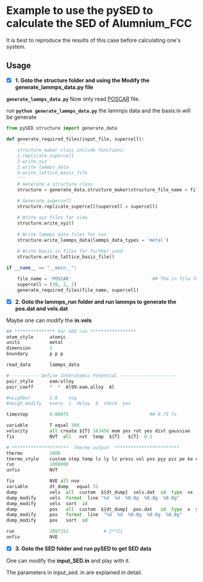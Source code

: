 # Example to use the pySED to calculate the SED of Alumnium_FCC
 
It is best to reproduce the results of this case before calculating one's system.
 
## Usage

- [x] **1. Goto the structure folder and using the Modify the generate_lammps_data.py file** 

**`generate_lammps_data.py`** Now only read [POSCAR](https://www.vasp.at/wiki/index.php/POSCAR) file.

run **`python generate_lammps_data.py`** the lammps data and the basis.in will be generate

```python
from pySED.structure import generate_data

def generate_required_files(input_file, supercell):
    '''
    structure_maker class include functions:
    1.replicate_supercell
    2.write_xyz
    3.write_lammps_data
    4.write_lattice_basis_file
    '''	 
    # Generate a structure class
    structure = generate_data.structure_maker(structure_file_name = file_name)
    
    # Generate supercell
    structure.replicate_supercell(supercell = supercell)

    # Write xyz files for view
    structure.write_xyz()
    
    # Write lammps data files for run
    structure.write_lammps_data(lammps_data_types = 'metal')
    
    # Write basis.in files for further used
    structure.write_lattice_basis_file()

if __name__ == "__main__":

    file_name = 'POSCAR'                              ## The in file for lammps
    supercell = (30, 2, 2)
    generate_required_files(file_name, supercell)
```

- [x] **2. Goto the lammps_run folder and run lammps to generate the pos.dat and vels.dat** 

Maybe one can modify the **in.vels**

```python
## *************** For SED run *****************
atom_style      atomic
units           metal
dimension       3
boundary        p p p

read_data       lammps_data

# ---------- Define Interatomic Potential --------------------- 
pair_style      eam/alloy 
pair_coeff      *  *  Al99.eam.alloy  Al

#neighbor       2.0    nsq
#neigh_modify   every  1  delay  0  check  yes

timestep        0.00075				                 ## 0.75 fs

variable        T equal 300
velocity        all create ${T} 163456 mom yes rot yes dist gaussian
fix             NVT  all   nvt  temp  ${T}   ${T}  0.1 

# *********************  thermo output  ************************
thermo	        2000
thermo_style    custom step temp lx ly lz press vol pxx pyy pzz pe ke etotal
run           	1000000
unfix           NVT

fix             NVE all nve
variable        dt_dump   equal 32
dump            vels  all  custom  ${dt_dump}  vels.dat  id  type  vx  vy  vz
dump_modify     vels  format  line "%d  %d  %0.8g  %0.8g  %0.8g"
dump_modify     vels  sort  id
dump            pos   all  custom  ${dt_dump}  pos.dat   id  type  x  y  z
dump_modify     pos   format  line  "%d  %d  %0.8g  %0.8g  %0.8g"
dump_modify     pos   sort  id

run             2097152 			# 2**21
unfix           NVE

```

- [x] **3. Goto the SED folder and run pySED to get SED data** 

One can modify the **input_SED.in** and play with it.

The parameters in input_sed. in are explained in detail.

